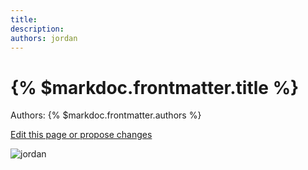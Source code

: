 ```yaml
---
title: 
description: 
authors: jordan
---
```


# {% $markdoc.frontmatter.title %}

Authors: {% $markdoc.frontmatter.authors %}

[Edit this page or propose changes](https://github.com/onefact/onefact.org/edit/main/pages/five-boro-bike-tour/jordan.md)

![jordan](/images/five-boro-bike-tour/jordan.jpg)

